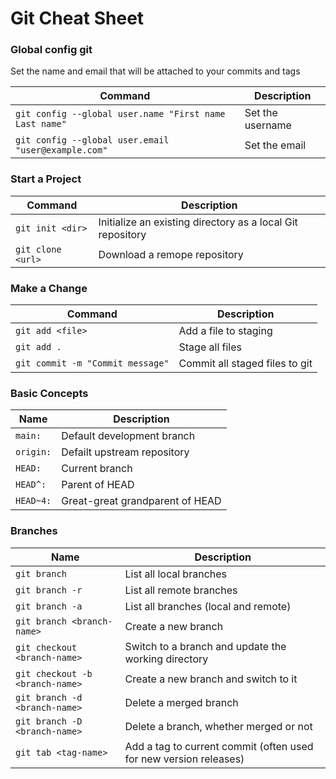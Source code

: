 # Git Cheat Sheet

### Global config git

Set the name and email that will be attached to your commits and tags

| Command | Description |
| ------ | ------ |
| `git config --global user.name "First name Last name"` | Set the username |
| `git config --global user.email "user@example.com"` | Set the email |

### Start a Project

| Command | Description |
| ------ | ------ |
| `git init <dir>` | Initialize an existing directory as a local Git repository |
| `git clone <url>` | Download a remope repository |

### Make a Change

| Command | Description |
| ------ | ------ |
| `git add <file>` | Add a file to staging |
| `git add .` | Stage all files |
| `git commit -m "Commit message"` | Commit all staged files to git |

### Basic Concepts

| Name | Description |
| ------ | ------ |
| `main:` | Default development branch |
| `origin:` | Defailt upstream repository |
| `HEAD:` | Current branch |
| `HEAD^:` | Parent of HEAD |
| `HEAD~4:` | Great-great grandparent of HEAD |

### Branches

| Name | Description |
| ------ | ------ |
| `git branch` | List all local branches |
| `git branch -r` | List all remote branches |
| `git branch -a` | List all branches (local and remote) |
| `git branch <branch-name>` | Create a new branch |
| `git checkout <branch-name>` | Switch to a branch and update the working directory |
| `git checkout -b <branch-name>` | Create a new branch and switch to it |
| `git branch -d <branch-name>` | Delete a merged branch |
| `git branch -D <branch-name>` | Delete a branch, whether merged or not |
| `git tab <tag-name>` | Add a tag to current commit (often used for new version releases) |
